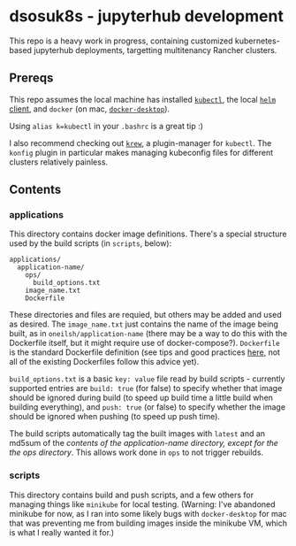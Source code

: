 # dsosuk8s - jupyterhub development

This repo is a heavy work in progress, containing customized kubernetes-based jupyterhub deployments, targetting multitenancy Rancher clusters. 

## Prereqs

This repo assumes the local machine has installed [`kubectl`](https://kubernetes.io/docs/tasks/tools/install-kubectl/), 
the local [`helm` client](https://helm.sh/docs/intro/install/), and `docker` (on mac, [`docker-desktop`](https://hub.docker.com/editions/community/docker-ce-desktop-mac)).

Using `alias k=kubectl` in your `.bashrc` is a great tip :) 

I also recommend checking out [`krew`](https://github.com/kubernetes-sigs/krew-index/blob/master/plugins.md), a plugin-manager for `kubectl`.
The `konfig` plugin in particular makes managing kubeconfig files for different clusters relatively painless.

## Contents

### applications

This directory contains docker image definitions. There's a special structure used by the build scripts (in `scripts`, below):

```
applications/
  application-name/
    ops/
      build_options.txt
    image_name.txt
    Dockerfile
```

These directories and files are requied, but others may be added and used as desired. The `image_name.txt` just contains the name of the
image being built, as in `oneilsh/application-name` (there may be a way to do this with the Dockerfile itself, but it might require use of
docker-compose?). `Dockerfile` is the standard Dockerfile definition (see tips and good practices 
[here](https://docs.docker.com/develop/develop-images/dockerfile_best-practices/), not all of the existing Dockerfiles follow this advice yet). 

`build_options.txt` is a basic `key: value` file read by build scripts - currently supported entries are `build: true` (for false) to specify
whether that image should be ignored during build (to speed up build time a little build when building everything), and `push: true` (or false)
to specify whether the image should be ignored when pushing (to speed up push time). 

The build scripts automatically tag the built images with `latest` and an md5sum of the *contents of the application-name directory, except
for the the ops directory*. This allows work done in `ops` to not trigger rebuilds. 

### scripts

This directory contains build and push scripts, and a few others for managing things like `minikube` for local testing. (Warning: I've 
abandoned minikube for now, as I ran into some likely bugs with `docker-desktop` for mac that was preventing me from building images
inside the minikube VM, which is what I really wanted it for.)



